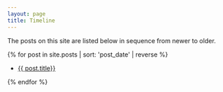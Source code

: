 ```yaml
---
layout: page
title: Timeline
---
```


The posts on this site are listed below in sequence from newer to older.

  {% for post in site.posts | sort: 'post_date' | reverse %}
  <ul><li>
    <a href="{{ post.url }}">{{ post.title}}</a>
  </li></ul>
  {% endfor %}
